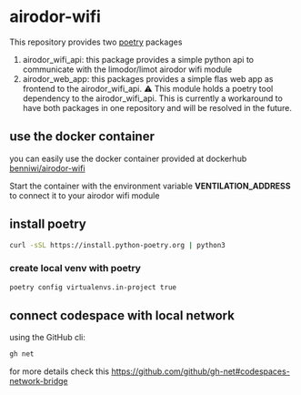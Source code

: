 
# airodor-wifi

This repository provides two [poetry](https://python-poetry.org/) packages
1. airodor_wifi_api: this package provides a simple python api to communicate with the limodor/limot airodor wifi module
2. airodor_web_app: this packages provides a simple flas web app as frontend to the airodor_wifi_api. :warning: This module holds a poetry tool dependency to the airodor_wifi_api. This is currently a workaround to have both packages in one repository and will be resolved in the future.

## use the docker container

you can easily use the docker container provided at dockerhub [benniwi/airodor-wifi](https://hub.docker.com/r/benniwi/airodor-wifi)

Start the container with the environment variable **VENTILATION_ADDRESS** to connect it to your airodor wifi module


## install poetry

```bash
curl -sSL https://install.python-poetry.org | python3
```

### create local venv with poetry

```bash
poetry config virtualenvs.in-project true
```

## connect codespace with local network
using the GitHub cli:
```bash
gh net
```

for more details check this https://github.com/github/gh-net#codespaces-network-bridge



  

